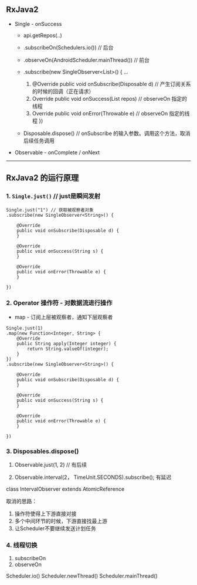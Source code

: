 ## RxJava2

* Single - onSuccess
	- api.getRepos(..)
	- .subscribeOn(Schedulers.io()) // 后台
	- .observeOn(AndroidScheduler.mainThread()) // 前台
	- .subscribe(new SingleObserver<List<Repo>>() {
	...
		1. @Override public void onSubscribe(Disposable d) // 产生订阅关系的时候的回调（正在请求）
		2. Override public void onSuccess(List<Repo> repos) // observeOn 指定的线程
		3. Override public void onError(Throwable e) // observeOn 指定的线程
	})
	
	- Disposable.dispose() // onSubscribe 的输入参数。调用这个方法，取消后续任务调用

* Observable - onComplete / onNext


----

## RxJava2 的运行原理

### 1. `Single.just()` // just是瞬间发射

```
Single.just("1") // 获取被观察者对象
.subscribe(new SingleObserver<String>() {

	@Override
	public void onSubscribe(Disposable d) {
	}
	
	@Override
	public void onSuccess(String s) {
	}
	
	@Override
	public void onError(Throwable e) {
	}

})
```

### 2. Operator 操作符 - 对数据流进行操作
* map - 订阅上层被观察者，通知下层观察者

```
Single.just(1)
.map(new Function<Integer, String> {
	@Override
	public String apply(Integer integer) {
		return String.valueOf(integer);
	}
})
.subscribe(new SingleObserver<String>() {

	@Override
	public void onSubscribe(Disposable d) {
	}
	
	@Override
	public void onSuccess(String s) {
	}
	
	@Override
	public void onError(Throwable e) {
	}

})
```


### 3. Disposables.dispose()

1. Observable.just(1, 2) // 有后续

2. Observable.interval(2， TimeUnit.SECONDS).subscribe(); 有延迟

class IntervalObserver extends AtomicReference

取消的思路：

1. 操作符使得上下游直接对接
2. 多个中间环节的时候，下游直接找最上游
3. 让Scheduler不要继续发送计划任务

### 4. 线程切换
1. subscribeOn
2. observeOn 

Scheduler.io()
Scheduler.newThread()
Scheduler.mainThread()